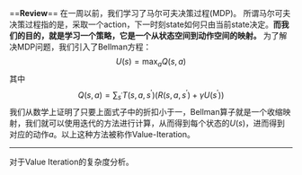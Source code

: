 ==**Review**==
在一周以前，我们学习了马尔可夫决策过程(MDP)。
所谓马尔可夫决策过程指的是，采取一个action，下一时刻state如何只由当前state决定。**而我们的目的，就是学习一个策略，它是一个从状态空间到动作空间的映射。**
为了解决MDP问题，我们引入了Bellman方程：
$$U(s) = \max_a Q(s, a)$$
其中
$$Q(s, a) = \sum_{s^{\prime}} T(s, a, s^{\prime})(R(s, a, s^{\prime}) + \gamma U(s^{\prime}))$$
我们从数学上证明了只要上面式子中的折扣小于一，Bellman算子就是一个收缩映射，我们就可以使用迭代的方法进行计算，从而得到每个状态的$U(s)$，进而得到对应的动作$a$。以上这种方法被称作Value-Iteration。

---
对于Value Iteration的复杂度分析。

